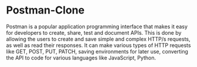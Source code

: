 # Postman-Clone

Postman is a popular application programming interface that makes it easy for developers to create, share, test and document APIs. This is done by allowing the users to create and save simple and complex HTTP/s requests, as well as read their responses. It can make various types of HTTP requests like GET, POST, PUT, PATCH, saving environments for later use, converting the API to code for various languages like JavaScript, Python.
